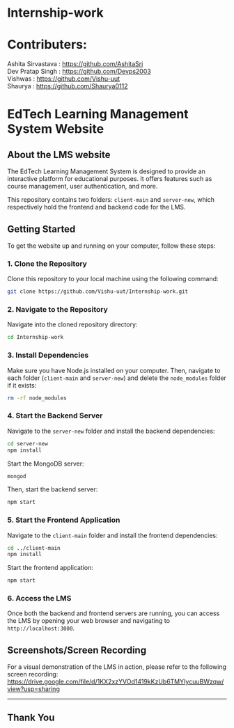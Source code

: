 # Internship-work

# Contributers:  
Ashita Sirvastava : https://github.com/AshitaSri   
Dev Pratap Singh : https://github.com/Devps2003  
Vishwas : https://github.com/Vishu-uut  
Shaurya : https://github.com/Shaurya0112


# EdTech Learning Management System Website
## About the LMS website 

The EdTech Learning Management System is designed to provide an interactive platform for educational purposes. It offers features such as course management, user authentication, and more.

This repository contains two folders: `client-main` and `server-new`, which respectively hold the frontend and backend code for the LMS.

## Getting Started

To get the website up and running on your computer, follow these steps:

### 1. Clone the Repository

Clone this repository to your local machine using the following command:

```bash
git clone https://github.com/Vishu-uut/Internship-work.git
```

### 2. Navigate to the Repository

Navigate into the cloned repository directory:

```bash
cd Internship-work
```

### 3. Install Dependencies

Make sure you have Node.js installed on your computer. Then, navigate to each folder (`client-main` and `server-new`) and delete the `node_modules` folder if it exists:

```bash
rm -rf node_modules
```

### 4. Start the Backend Server

Navigate to the `server-new` folder and install the backend dependencies:

```bash
cd server-new
npm install
```

Start the MongoDB server:

```bash
mongod
```

Then, start the backend server:

```bash
npm start
```

### 5. Start the Frontend Application

Navigate to the `client-main` folder and install the frontend dependencies:

```bash
cd ../client-main
npm install
```

Start the frontend application:

```bash
npm start
```

### 6. Access the LMS

Once both the backend and frontend servers are running, you can access the LMS by opening your web browser and navigating to `http://localhost:3000`.



## Screenshots/Screen Recording

For a visual demonstration of the LMS in action, please refer to the following screen recording: https://drive.google.com/file/d/1KX2xzYVOd1419kKzUb6TMYIycuuBWzqw/view?usp=sharing

---

## Thank You
